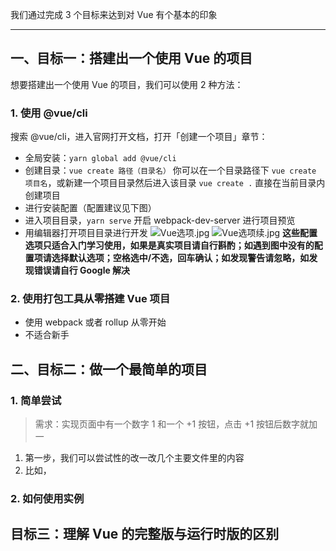 我们通过完成 3 个目标来达到对 Vue 有个基本的印象
***
## 一、目标一：搭建出一个使用 Vue 的项目
想要搭建出一个使用 Vue 的项目，我们可以使用 2 种方法：
### 1. 使用 @vue/cli
搜索 @vue/cli，进入官网打开文档，打开「创建一个项目」章节：
- 全局安装：`yarn global add @vue/cli`
- 创建目录：`vue create 路径（目录名）`
你可以在一个目录路径下 `vue create 项目名`，或新建一个项目目录然后进入该目录 `vue create .` 直接在当前目录内创建项目
- 进行安装配置（配置建议见下图）
- 进入项目目录，`yarn serve` 开启 webpack-dev-server 进行项目预览
- 用编辑器打开项目目录进行开发
![Vue选项.jpg](https://i.loli.net/2021/03/08/W1PafdKF9jDM5Eg.jpg)
![Vue选项续.jpg](https://i.loli.net/2021/03/08/diouEyTvecHrFIW.jpg)
**这些配置选项只适合入门学习使用，如果是真实项目请自行斟酌；如遇到图中没有的配置项请选择默认选项；空格选中/不选，回车确认；如发现警告请忽略，如发现错误请自行 Google 解决**
### 2. 使用打包工具从零搭建 Vue 项目
- 使用 webpack 或者 rollup 从零开始
- 不适合新手

## 二、目标二：做一个最简单的项目
### 1. 简单尝试
> 需求：实现页面中有一个数字 1 和一个 +1 按钮，点击 +1 按钮后数字就加一
1. 第一步，我们可以尝试性的改一改几个主要文件里的内容
2. 比如，
### 2. 如何使用实例

## 目标三：理解 Vue 的完整版与运行时版的区别
